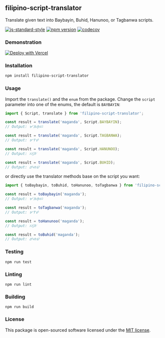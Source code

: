 ## filipino-script-translator

Translate given text into Baybayin, Buhid, Hanunoo, or Tagbanwa scripts.

[![js-standard-style](https://img.shields.io/badge/code%20style-standard-brightgreen.svg?style=flat)](http://standardjs.com/) 
[![npm version](https://badge.fury.io/js/filipino-script-translator.svg)](https://badge.fury.io/js/filipino-script-translator)
[![codecov](https://codecov.io/gh/isaacdarcilla/filipino-script-translator/graph/badge.svg?token=GYELibxicI)](https://codecov.io/gh/isaacdarcilla/filipino-script-translator)

### Demonstration

[![Deploy with Vercel](https://vercel.com/button)](https://ohtranslate.vercel.app/)

### Installation

```bash
npm install filipino-script-translator
```

### Usage

Import the `translate()` and the `enum` from the package.
Change the `script` parameter into one of the enums, the default is `BAYBAYIN`:

```ts
import { Script, translate } from 'filipino-script-translator';

const result = translate('maganda', Script.BAYBAYIN);
// Output: ᜋᜄᜈ᜔ᜇ

const result = translate('maganda', Script.TAGBANWA);
// Output: ᝫᝤᝧ

const result = translate('maganda', Script.HANUNOO);
// Output: ᜫᜤᜨ᜴ᜧ

const result = translate('maganda', Script.BUHID);
// Output: ᝋᝄnᝇ
```

or directly use the translator methods base on the script you want:

```js
import { toBaybayin, toBuhid, toHanunoo, toTagbanwa } from 'filipino-script-translator';

const result = toBaybayin('maganda');
// Output: ᜋᜄᜈ᜔ᜇ

const result = toTagbanwa('maganda');
// Output: ᝫᝤᝧ

const result = toHanunoo('maganda');
// Output: ᜫᜤᜨ᜴ᜧ

const result = toBuhid('maganda');
// Output: ᝋᝄnᝇ
```

### Testing

```
npm run test
```

### Linting

```
npm run lint
```

### Building

```
npm run build
```

### License

This package is open-sourced software licensed under the [MIT license](https://opensource.org/licenses/MIT).
